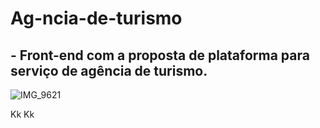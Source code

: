 # Ag-ncia-de-turismo
## - Front-end com a proposta de plataforma para serviço de agência de turismo. 

![IMG_9621](https://user-images.githubusercontent.com/60757768/83658935-44bc6c80-a599-11ea-8f34-46a222cef3cf.gif)

Kk
Kk
